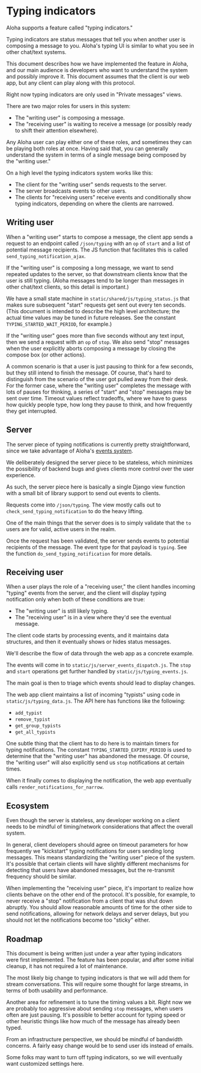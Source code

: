 # Typing indicators

Aloha supports a feature called "typing indicators."

Typing indicators are status messages that tell you when
another user is composing a message to you. Aloha's typing UI
is similar to what you see in other chat/text systems.

This document describes how we have implemented the feature in Aloha,
and our main audience is developers who want to understand the
system and possibly improve it. This document assumes that the
client is our web app, but any client can play along with this
protocol.

Right now typing indicators are only used in "Private messages"
views.

There are two major roles for users in this system:

- The "writing user" is composing a message.
- The "receiving user" is waiting to receive a message (or possibly
  ready to shift their attention elsewhere).

Any Aloha user can play either one of these roles, and sometimes
they can be playing both roles at once. Having said that, you
can generally understand the system in terms of a single message
being composed by the "writing user."

On a high level the typing indicators system works like this:

- The client for the "writing user" sends requests to the server.
- The server broadcasts events to other users.
- The clients for "receiving users" receive events and conditionally
  show typing indicators, depending on where the clients are narrowed.

## Writing user

When a "writing user" starts to compose a message, the client app
sends a request to an endpoint called `/json/typing` with an `op`
of `start` and a list of potential message recipients. The JS
function that facilitates this is called `send_typing_notification_ajax`.

If the "writing user" is composing a long message, we want to send
repeated updates to the server, so that downstream clients know that the
user is still typing. (Aloha messages tend to be longer than
messages in other chat/text clients, so this detail is important.)

We have a small state machine in `static/shared/js/typing_status.js` that
makes sure subsequent "start" requests get sent out every ten
seconds. (This document is intended to describe the high level
architecture; the actual time values may be tuned in future releases.
See the constant `TYPING_STARTED_WAIT_PERIOD`, for example.)

If the "writing user" goes more than five seconds without any text
input, then we send a request with an `op` of `stop`. We also send
"stop" messages when the user explicitly aborts composing a message
by closing the compose box (or other actions).

A common scenario is that a user is just pausing to think for a few
seconds, but they still intend to finish the message. Of course,
that's hard to distinguish from the scenario of the user got pulled
away from their desk. For the former case, where the "writing user"
completes the message with lots of pauses for thinking, a series of
"start" and "stop" messages may be sent over time. Timeout values
reflect tradeoffs, where we have to guess how quickly people type,
how long they pause to think, and how frequently they get interrupted.

## Server

The server piece of typing notifications is currently pretty
straightforward, since we take advantage of Aloha's
[events system](events-system.md).

We deliberately designed the server piece to be stateless,
which minimizes the possibility of backend bugs and gives clients
more control over the user experience.

As such, the server piece here is basically a single Django view
function with a small bit of library support to send out events
to clients.

Requests come into `/json/typing`. The view mostly calls out
to `check_send_typing_notification` to do the heavy lifting.

One of the main things that the server does is to simply validate
that the `to` users are for valid, active users in the realm.

Once the request has been validated, the server sends events to
potential recipients of the message. The event type for that
payload is `typing`. See the function `do_send_typing_notification`
for more details.

## Receiving user

When a user plays the role of a "receiving user," the client handles
incoming "typing" events from the server, and the client will
display typing notification only when both of these conditions are
true:

- The "writing user" is still likely typing.
- The "receiving user" is in a view where they'd see the eventual
  message.

The client code starts by processing events, and it maintains data
structures, and then it eventually shows or hides status messages.

We'll describe the flow of data through the web app
as a concrete example.

The events will come in to `static/js/server_events_dispatch.js`.
The `stop` and `start` operations get further handled by
`static/js/typing_events.js`.

The main goal is then to triage which events should lead to
display changes.

The web app client maintains a list of incoming "typists" using
code in `static/js/typing_data.js`. The API here has functions
like the following:

- `add_typist`
- `remove_typist`
- `get_group_typists`
- `get_all_typists`

One subtle thing that the client has to do here is to maintain
timers for typing notifications. The constant
`TYPING_STARTED_EXPIRY_PERIOD` is used to determine that the
"writing user" has abandoned the message. Of course, the
"writing user" will also explicitly send us `stop` notifications
at certain times.

When it finally comes to displaying the notification, the web
app eventually calls `render_notifications_for_narrow`.

## Ecosystem

Even though the server is stateless, any developer working on
a client needs to be mindful of timing/network considerations
that affect the overall system.

In general, client developers should agree on timeout parameters
for how frequently we "kickstart" typing notifications for users
sending long messages. This means standardizing the "writing
user" piece of the system. It's possible that certain clients
will have slightly different mechanisms for detecting that users
have abandoned messages, but the re-transmit frequency should be
similar.

When implementing the "receiving user" piece, it's important to
realize how clients behave on the other end of the protocol. It's
possible, for example, to never receive a "stop" notification
from a client that was shut down abruptly. You should allow
reasonable amounts of time for the other side to send notifications,
allowing for network delays and server delays, but you should
not let the notifications become too "sticky" either.

## Roadmap

This document is being written just under a year after typing
indicators were first implemented. The feature has been popular,
and after some initial cleanup, it has not required a lot of
maintenance.

The most likely big change to typing indicators is that we will
add them for stream conversations. This will require some thought
for large streams, in terms of both usability and performance.

Another area for refinement is to tune the timing values a bit.
Right now we are probably too aggressive about sending `stop`
messages, when users often are just pausing. It's possible
to better account for typing speed or other heuristic things
like how much of the message has already been typed.

From an infrastructure perspective, we should be mindful of
bandwidth concerns. A fairly easy change would be to send
user ids instead of emails.

Some folks may want to turn off typing indicators, so we will
eventually want customized settings here.
